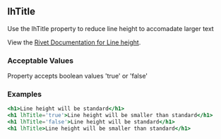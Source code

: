 ## lhTitle
Use the lhTitle property to reduce line height to accomadate larger text

View the [Rivet Documentation for Line height](https://rivet.iu.edu/utilities/typography/#line-height).

### Acceptable Values

Property accepts boolean values 'true' or 'false'

### Examples
```jsx
<h1>Line height will be standard</h1>
<h1 lhTitle='true'>Line height will be smaller than standard</h1>
<h1 lhTitle='false'>Line height will be standard</h1>
<h1 lhTitle>Line height will be smaller than standard</h1>
```
